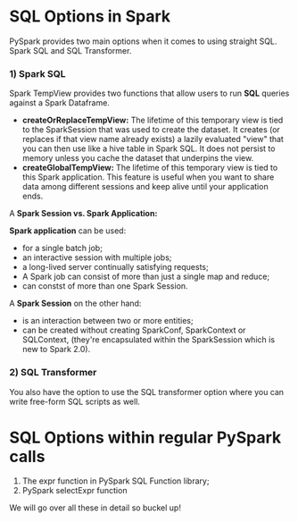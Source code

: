 # **SQL Options in Spark**

PySpark provides two main options when it comes to using straight SQL. Spark SQL and SQL Transformer.

### **1) Spark SQL**

Spark TempView provides two functions that allow users to run **SQL** queries against a Spark Dataframe.

- **createOrReplaceTempView:** The lifetime of this temporary view is tied to the SparkSession that was used to create the dataset. It creates (or replaces if that view name already exists) a lazily evaluated "view" that you can then use like a hive table in Spark SQL. It does not persist to memory unless you cache the dataset that underpins the view.
- **createGlobalTempView:** The lifetime of this temporary view is tied to this Spark application. This feature is useful when you want to share data among different sessions and keep alive until your application ends.
  
A **Spark Session vs. Spark Application:**

**Spark application** can be used:
- for a single batch job;
- an interactive session with multiple jobs;
- a long-lived server continually satisfying requests;
- A Spark job can consist of more than just a single map and reduce;
- can constst of more than one Spark Session.
  
A **Spark Session** on the other hand:
- is an interaction between two or more entities;
- can be created without creating SparkConf, SparkContext or SQLContext, (they're encapsulated within the SparkSession which is new to Spark 2.0).

### **2) SQL Transformer**

You also have the option to use the SQL transformer option where you can write free-form SQL scripts as well.

# **SQL Options within regular PySpark calls**

1. The expr function in PySpark SQL Function library;
2. PySpark selectExpr function

We will go over all these in detail so buckel up!